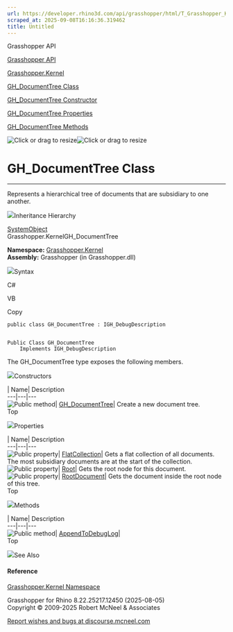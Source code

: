```yaml
---
url: https://developer.rhino3d.com/api/grasshopper/html/T_Grasshopper_Kernel_GH_DocumentTree.htm
scraped_at: 2025-09-08T16:16:36.319462
title: Untitled
---
```


Grasshopper API

[Grasshopper API](../html/723c01da-9986-4db2-8f53-6f3a7494df75.htm
"Grasshopper API")

[Grasshopper.Kernel](../html/N_Grasshopper_Kernel.htm "Grasshopper.Kernel")

[GH_DocumentTree Class](../html/T_Grasshopper_Kernel_GH_DocumentTree.htm
"GH_DocumentTree Class")

[GH_DocumentTree Constructor
](../html/M_Grasshopper_Kernel_GH_DocumentTree__ctor.htm "GH_DocumentTree
Constructor ")

[GH_DocumentTree
Properties](../html/Properties_T_Grasshopper_Kernel_GH_DocumentTree.htm
"GH_DocumentTree Properties")

[GH_DocumentTree
Methods](../html/Methods_T_Grasshopper_Kernel_GH_DocumentTree.htm
"GH_DocumentTree Methods")

![Click or drag to resize](../icons/TocOpen.gif)![Click or drag to
resize](../icons/TocClose.gif)

# GH_DocumentTree Class  
  
---  
  
Represents a hierarchical tree of documents that are subsidiary to one
another.

![](../icons/SectionExpanded.png)Inheritance Hierarchy

[SystemObject](https://docs.microsoft.com/dotnet/api/system.object)  
Grasshopper.KernelGH_DocumentTree  

**Namespace:** [Grasshopper.Kernel](N_Grasshopper_Kernel.htm)  
**Assembly:** Grasshopper (in Grasshopper.dll)

![](../icons/SectionExpanded.png)Syntax

C#

VB

Copy

    
    
    public class GH_DocumentTree : IGH_DebugDescription
    
    
    Public Class GH_DocumentTree
    	Implements IGH_DebugDescription

The GH_DocumentTree type exposes the following members.

![](../icons/SectionExpanded.png)Constructors

| Name| Description  
---|---|---  
![Public method](../icons/pubmethod.gif)|
[GH_DocumentTree](M_Grasshopper_Kernel_GH_DocumentTree__ctor.htm)|  Create a
new document tree.  
Top

![](../icons/SectionExpanded.png)Properties

| Name| Description  
---|---|---  
![Public property](../icons/pubproperty.gif)|
[FlatCollection](P_Grasshopper_Kernel_GH_DocumentTree_FlatCollection.htm)|
Gets a flat collection of all documents. The most subsidiary documents are at
the start of the collection.  
![Public property](../icons/pubproperty.gif)|
[Root](P_Grasshopper_Kernel_GH_DocumentTree_Root.htm)|  Gets the root node for
this document.  
![Public property](../icons/pubproperty.gif)|
[RootDocument](P_Grasshopper_Kernel_GH_DocumentTree_RootDocument.htm)|  Gets
the document inside the root node of this tree.  
Top

![](../icons/SectionExpanded.png)Methods

| Name| Description  
---|---|---  
![Public method](../icons/pubmethod.gif)|
[AppendToDebugLog](M_Grasshopper_Kernel_GH_DocumentTree_AppendToDebugLog.htm)|  
Top

![](../icons/SectionExpanded.png)See Also

#### Reference

[Grasshopper.Kernel Namespace](N_Grasshopper_Kernel.htm)

Grasshopper for Rhino 8.22.25217.12450 (2025-08-05)  
Copyright © 2009-2025 Robert McNeel & Associates

[Report wishes and bugs at
discourse.mcneel.com](https://discourse.mcneel.com/c/grasshopper)

